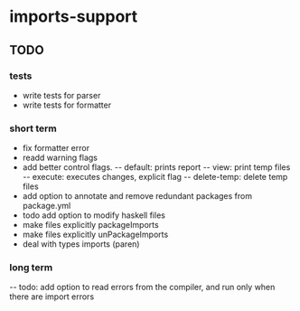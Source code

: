 # imports-support

## TODO
### tests
- write tests for parser
- write tests for formatter

### short term
- fix formatter error
- readd warning flags
- add better control flags.
-- default: prints report
-- view: print temp files
-- execute: executes changes, explicit flag
-- delete-temp: delete temp files
- add option to annotate and remove redundant packages from package.yml
- todo add option to modify haskell files
- make files explicitly packageImports
- make files explicitly unPackageImports
- deal with types imports (paren)



### long term
-- todo: add option to read errors from the compiler, and run only when there are import errors
